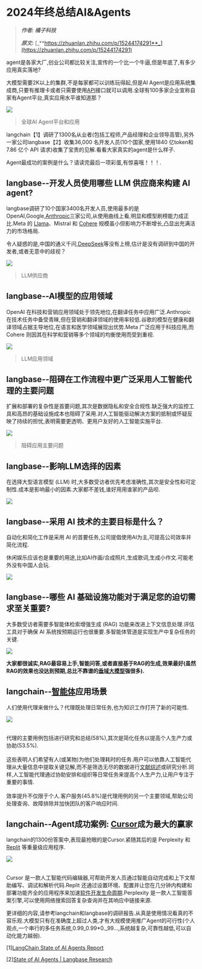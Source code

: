 # 2024年终总结AI&Agents
> _**作者: 橘子科技**_
> 
> _**原文:**_ [_**https://zhuanlan.zhihu.com/p/15244174291**_](https://zhuanlan.zhihu.com/p/15244174291)

agent是各家大厂,创业公司都比较关注,宣传的一个比一个牛逼,但是年底了,有多少应用真实落地?

大模型需要2K以上的集群,不是每家都可以训练玩得起,但是AI Agent是应用系统集成商,只要有推理卡或者只需要使用[API](https://zhida.zhihu.com/search?content_id=252071550&content_type=Article&match_order=1&q=API&zhida_source=entity)接口就可以调用.全球有100多家企业宣称自家有Agent平台,真实应用水平谁知道那？

![](2024年终总结AI&Agents_image.jpg)

> 全球AI Agent平台和应用

langchain【1】调研了1300名从业者(包括工程师,产品经理和企业领导高管),另外一家公司langbase【2】收集36,000 名开发人员(10个国家,使用1840 亿token和 7.86 亿个 API 请求)收集了宝贵的见解.看看大家真实的agent是什么样子.

Agent最成功的案例是什么？请读完最后一项彩蛋,有惊喜哦！！！.

langbase--开发人员使用哪些 LLM 供应商来构建 AI agent?
---------------------------------------

langbase调研了10个国家3400名开发人员,使用最多的是OpenAI,Google,[Anthropic](https://zhida.zhihu.com/search?content_id=252071550&content_type=Article&match_order=1&q=Anthropic&zhida_source=entity)三家公司,从使用曲线上看,明显和模型刷榜能力成正比.Meta 的 [Llama](https://zhida.zhihu.com/search?content_id=252071550&content_type=Article&match_order=1&q=Llama&zhida_source=entity)、Mistral 和 [Cohere](https://zhida.zhihu.com/search?content_id=252071550&content_type=Article&match_order=1&q=Cohere&zhida_source=entity) 规模虽小但影响力不断增长,凸显出充满活力的市场格局.

令人疑惑的是,中国的通义千问,[DeepSeek](https://zhida.zhihu.com/search?content_id=252071550&content_type=Article&match_order=1&q=DeepSeek&zhida_source=entity)等没有上榜,估计是没有调研到中国的开发者,或者无意中的歧视？

![](1_2024年终总结AI&Agents_image.jpg)

> LLM供应商

langbase--AI模型的应用领域
-------------------

OpenAI 在科技和营销应用领域处于领先地位,在翻译任务中应用广泛.Anthropic 在技术任务中备受青睐,但在营销和翻译领域的使用率较低.谷歌的模型在健康和翻译领域占据主导地位,在语言和医学领域展现出优势.Meta 广泛应用于科技应用,而 Cohere 则因其在科学和营销等多个领域的均衡使用而受到重视.

![](7_2024年终总结AI&Agents_image.jpg)

> LLM应用领域

langbase--阻碍在工作流程中更广泛采用人工智能代理的主要问题
----------------------------------

扩展和部署的复杂性是首要问题,其次是数据隐私和安全合规性.缺乏强大的监控工具和高昂的基础设施成本也阻碍了采用.对人工智能驱动解决方案的抵制或怀疑反映了持续的担忧,表明需要更透明、更用户友好的人工智能实施平台.

![](8_2024年终总结AI&Agents_image.jpg)

> 阻碍应用主要问题

langbase--影响LLM选择的因素
--------------------

在选择大型语言模型 (LLM) 时,大多数受访者优先考虑准确性,其次是安全性和可定制性.成本是影响最小的因素.大家都不差钱,谁好用用谁家的产品呗.

![](2_2024年终总结AI&Agents_image.jpg)

langbase--采用 AI 技术的主要目标是什么？
---------------------------

自动化和简化工作是采用 AI 的首要任务,公司提倡使用AI为主,可提高公司效率并简化流程.

休闲娱乐应该也是重要的用途,比如AI作画/合成照片,生成歌词,生成小作文.可能老外没有中国人会玩.

![](4_2024年终总结AI&Agents_image.jpg)

langbase--哪些 AI 基础设施功能对于满足您的迫切需求至关重要?
-------------------------------------

大多数受访者需要多智能体检索增强生成 (RAG) 功能来改进上下文信息处理.评估工具对于确保 AI 系统按预期运行也很重要.多智能体管道是实现生产中复杂任务的关键.

![](6_2024年终总结AI&Agents_image.jpg)

**大家都很诚实,RAG最容易上手,智能问答,或者直接基于RAG的生成,效果最好(虽然RAG的效果也没达到预期,总比不靠谱的**[**垂域大模型**](https://zhida.zhihu.com/search?content_id=252071550&content_type=Article&match_order=1&q=%E5%9E%82%E5%9F%9F%E5%A4%A7%E6%A8%A1%E5%9E%8B&zhida_source=entity)**强很多).**

langchain--[智能体](https://zhida.zhihu.com/search?content_id=252071550&content_type=Article&match_order=3&q=%E6%99%BA%E8%83%BD%E4%BD%93&zhida_source=entity)应用场景
--------------------------------------------------------------------------------------------------------------------------------------------------------------

人们使用代理来做什么？代理既处理日常任务,也为知识工作打开了新的可能性.

![](5_2024年终总结AI&Agents_image.jpg)

‍  
代理的主要用例包括进行研究和总结(58%),其次是简化任务以提高个人生产力或协助(53.5%).  
‍  
这些表明人们希望有人(或某物)为他们处理耗时的任务.用户可以依靠人工智能代理从大量信息中提取关键见解,而不是筛选无尽的数据进行[文献综述](https://zhida.zhihu.com/search?content_id=252071550&content_type=Article&match_order=1&q=%E6%96%87%E7%8C%AE%E7%BB%BC%E8%BF%B0&zhida_source=entity)或研究分析.同样,人工智能代理通过协助安排和组织等日常任务来提高个人生产力,让用户专注于重要的事情.  
‍  
效率提升不仅限于个人.客户服务(45.8%)是代理用例的另一个主要领域,帮助公司处理查询、故障排除并加快团队的客户响应时间.

langchain--Agent成功案例: [Cursor](https://zhida.zhihu.com/search?content_id=252071550&content_type=Article&match_order=1&q=Cursor&zhida_source=entity)成为最大的赢家
----------------------------------------------------------------------------------------------------------------------------------------------------------

langchain的1300份答案中,表现最抢眼的是Cursor.紧随其后的是 Perplexity 和 [Replit](https://zhida.zhihu.com/search?content_id=252071550&content_type=Article&match_order=1&q=Replit&zhida_source=entity) 等重量级应用程序.

![](3_2024年终总结AI&Agents_image.jpg)

‍  
Cursor 是一款人工智能代码编辑器,可帮助开发人员通过智能自动完成和上下文帮助编写、调试和解析代码.Replit 还通过设置环境、配置并让您在几分钟内构建和部署功能齐全的应用程序来加速[软件开发生命周期](https://zhida.zhihu.com/search?content_id=252071550&content_type=Article&match_order=1&q=%E8%BD%AF%E4%BB%B6%E5%BC%80%E5%8F%91%E7%94%9F%E5%91%BD%E5%91%A8%E6%9C%9F&zhida_source=entity).Perplexity 是一款人工智能答案引擎,可以使用网络搜索回答复杂查询并在其响应中链接来源.

更详细的内容,请参考langchain和langbase的调研报告.从真是使用情况看真的不容乐观.大模型只有在准确度上超过人类,才有大规模使用推广Agent的可行性(个人观点,一个串行的多任务系统,0.99\_0.99\*0.\_99...,系统越复杂,可靠性越低,可以自动化能力越弱).

\[1\][LangChain State of AI Agents Report](https://link.zhihu.com/?target=https%3A//www.langchain.com/stateofaiagents)

\[2\][State of AI Agents | Langbase Research](https://link.zhihu.com/?target=https%3A//langbase.com/state-of-ai-agents%23deployment-challenges)